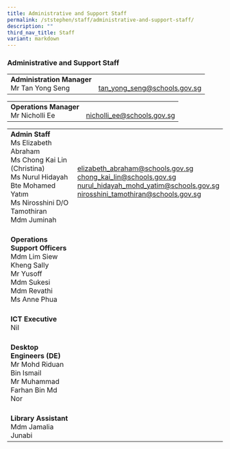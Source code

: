 ```yaml
---
title: Administrative and Support Staff
permalink: /ststephen/staff/administrative-and-support-staff/
description: ""
third_nav_title: Staff
variant: markdown
---
```

### Administrative and Support Staff

|  	|  	|
|---|---|
|**Administration Manager**<br>Mr Tan Yong Seng|<br>tan_yong_seng@schools.gov.sg<br>|   |

|  	|  	|
|---|---|
|**Operations Manager**<br>Mr Nicholli Ee| <br> nicholli_ee@schools.gov.sg<br>|   |

|  	|  	|
|---|---|
|**Admin Staff**<br>Ms Elizabeth Abraham<br>Ms Chong Kai Lin (Christina)<br>Ms Nurul Hidayah Bte Mohamed Yatım <br>Ms Nirosshini D/O Tamothiran<br>Mdm Juminah<br><br>| <br>elizabeth_abraham@schools.gov.sg<br>chong_kai_lin@schools.gov.sg <br>nurul_hidayah_mohd_yatim@schools.gov.sg 	<br> 	nirosshini_tamothiran@schools.gov.sg<br><br>|   |
| **Operations Support Officers**<br>Mdm Lim Siew Kheng Sally<br>Mr Yusoff<br>Mdm Sukesi<br>Mdm Revathi<br>Ms Anne Phua<br><br>| |
| **ICT Executive**<br>Nil<br><br>|  	|
| **Desktop Engineers (DE)**<br>Mr Mohd Riduan Bin Ismail<br>Mr Muhammad Farhan Bin Md Nor <br><br>|  	|
| **Library Assistant**<br>Mdm Jamalia Junabi 	|  	|